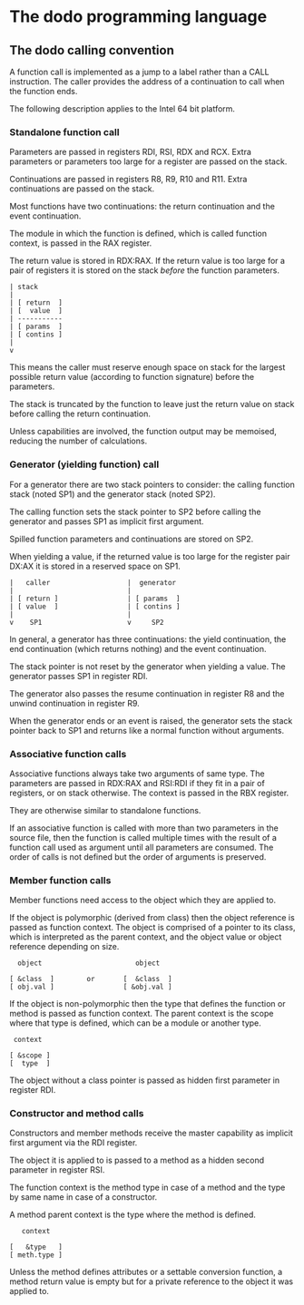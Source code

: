 # The dodo programming language

## The dodo calling convention

A function call is implemented as a jump to a label rather than a CALL instruction. The caller provides the address of a continuation to call when the function ends.

The following description applies to the Intel 64 bit platform.

### Standalone function call

Parameters are passed in registers RDI, RSI, RDX and RCX. Extra parameters or parameters too large for a register are passed on the stack.

Continuations are passed in registers R8, R9, R10 and R11. Extra continuations are passed on the stack.

Most functions have two continuations: the return continuation and the event continuation.

The module in which the function is defined, which is called function context, is passed in the RAX register.

The return value is stored in RDX:RAX. If the return value is too large for a pair of registers it is stored on the stack *before* the function parameters.

~~~
| stack
|
| [ return  ]
| [  value  ]
| -----------
| [ params  ]
| [ contins ]
|
v
~~~

This means the caller must reserve enough space on stack for the largest possible return value (according to function signature) before the parameters.

The stack is truncated by the function to leave just the return value on stack before calling the return continuation.

Unless capabilities are involved, the function output may be memoised, reducing the number of calculations.

### Generator (yielding function) call

For a generator there are two stack pointers to consider: the calling function stack (noted SP1) and the generator stack (noted SP2).

The calling function sets the stack pointer to SP2 before calling the generator and passes SP1 as implicit first argument.

Spilled function parameters and continuations are stored on SP2.

When yielding a value, if the returned value is too large for the register pair DX:AX it is stored in a reserved space on SP1.

~~~
|   caller                   |  generator
|                            |
| [ return ]                 | [ params  ]
| [ value  ]                 | [ contins ]
|                            |
v    SP1                     v     SP2
~~~

In general, a generator has three continuations: the yield continuation, the end continuation (which returns nothing) and the event continuation.

The stack pointer is not reset by the generator when yielding a value. The generator passes SP1 in register RDI.

The generator also passes the resume continuation in register R8 and the unwind continuation in register R9.

When the generator ends or an event is raised, the generator sets the stack pointer back to SP1 and returns like a normal function without arguments.

### Associative function calls

Associative functions always take two arguments of same type. The parameters are passed in RDX:RAX and RSI:RDI if they fit in a pair of registers, or on stack otherwise. The context is passed in the RBX register.

They are otherwise similar to standalone functions.

If an associative function is called with more than two parameters in the source file, then the function is called multiple times with the result of a function call used as argument until all parameters are consumed. The order of calls is not defined but the order of arguments is preserved.

### Member function calls

Member functions need access to the object which they are applied to.

If the object is polymorphic (derived from class) then the object reference is passed as function context. The object is comprised of a pointer to its class, which is interpreted as the parent context, and the object value or object reference depending on size.

~~~
  object                       object

[ &class  ]        or       [  &class  ]
[ obj.val ]                 [ &obj.val ]
~~~

If the object is non-polymorphic then the type that defines the function or method is passed as function context. The parent context is the scope where that type is defined, which can be a module or another type.

~~~
 context
 
[ &scope ]
[  type  ]
~~~

The object without a class pointer is passed as hidden first parameter in register RDI.

### Constructor and method calls

Constructors and member methods receive the master capability as implicit first argument via the RDI register.

The object it is applied to is passed to a method as a hidden second parameter in register RSI.

The function context is the method type in case of a method and the type by same name in case of a constructor.

A method parent context is the type where the method is defined.

~~~
   context

[   &type   ]
[ meth.type ]
~~~

Unless the method defines attributes or a settable conversion function, a method return value is empty but for a private reference to the object it was applied to.
